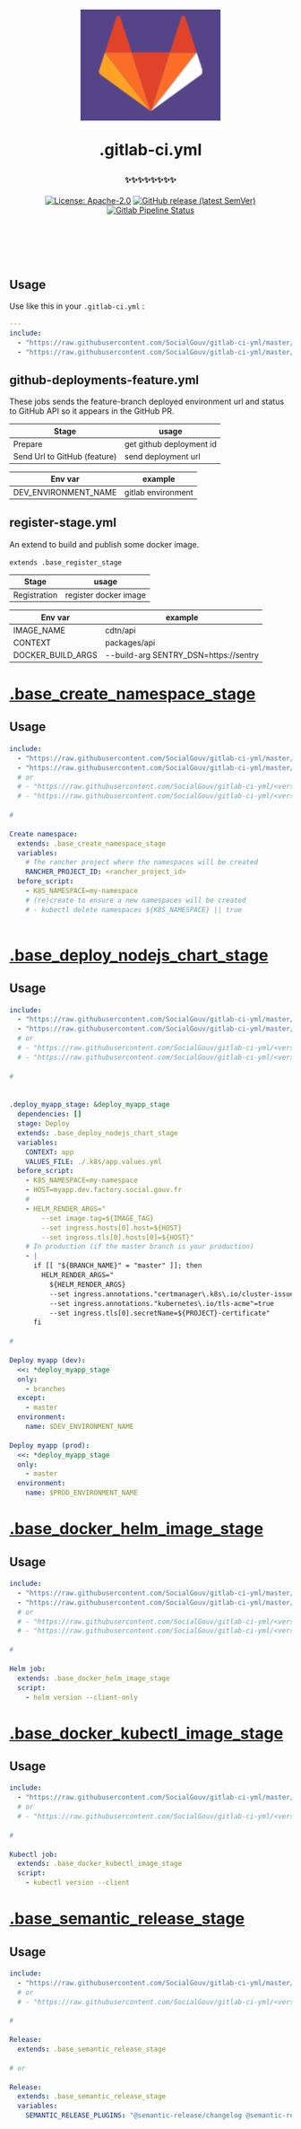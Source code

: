 <h1 align="center">
  <img src="https://github.com/SocialGouv/gitlab-ci-yml/raw/master/.github/gitlab.gif" width="250"/>
  <p align="center">.gitlab-ci.yml</p>
  <p align="center" style="font-size: 0.5em">✨✨✨✨✨✨✨✨</p>
</h1>

<p align="center">
  <a href="https://opensource.org/licenses/Apache-2.0"><img src="https://img.shields.io/badge/License-Apache--2.0-yellow.svg" alt="License: Apache-2.0"></a>
  <a href="https://github.com/SocialGouv/gitlab-ci-yml/releases "><img alt="GitHub release (latest SemVer)" src="https://img.shields.io/github/v/release/SocialGouv/gitlab-ci-yml?sort=semver"></a>
  <a href="https://gitlab.factory.social.gouv.fr/SocialGouv/gitlab-ci-yml/commits/master"><img alt="Gitlab Pipeline Status" src="https://gitlab.factory.social.gouv.fr/SocialGouv/gitlab-ci-yml/badges/master/pipeline.svg"></a>
</p>

<br>
<br>
<br>
<br>

## Usage

Use like this in your `.gitlab-ci.yml` :

```yml
---
include:
  - "https://raw.githubusercontent.com/SocialGouv/gitlab-ci-yml/master/github-deployments.yml"
  - "https://raw.githubusercontent.com/SocialGouv/gitlab-ci-yml/master/register-stage.yml"
```

## github-deployments-feature.yml

These jobs sends the feature-branch deployed environment url and status to GitHub API so it appears in the GitHub PR.

| Stage                        | usage                    |
| ---------------------------- | ------------------------ |
| Prepare                      | get github deployment id |
| Send Url to GitHub (feature) | send deployment url      |

| Env var              | example            |
| -------------------- | ------------------ |
| DEV_ENVIRONMENT_NAME | gitlab environment |

## register-stage.yml

An extend to build and publish some docker image.

`extends .base_register_stage`

| Stage        | usage                 |
| ------------ | --------------------- |
| Registration | register docker image |

| Env var           | example                               |
| ----------------- | ------------------------------------- |
| IMAGE_NAME        | cdtn/api                              |
| CONTEXT           | packages/api                          |
| DOCKER_BUILD_ARGS | --build-arg SENTRY_DSN=https://sentry |

# [.base_create_namespace_stage](./base_create_namespace_stage.yml)

## Usage 

```yaml
include:
  - "https://raw.githubusercontent.com/SocialGouv/gitlab-ci-yml/master/base_docker_kubectl_image_stage.yml"
  - "https://raw.githubusercontent.com/SocialGouv/gitlab-ci-yml/master/base_create_namespace_stage.yml"
  # or
  # - "https://raw.githubusercontent.com/SocialGouv/gitlab-ci-yml/<version>/base_docker_kubectl_image_stage.yml"
  # - "https://raw.githubusercontent.com/SocialGouv/gitlab-ci-yml/<version>/base_create_namespace_stage.yml"

#

Create namespace:
  extends: .base_create_namespace_stage
  variables:
    # The rancher project where the namespaces will be created
    RANCHER_PROJECT_ID: <rancher_project_id>
  before_script:
    - K8S_NAMESPACE=my-namespace
    # (re)create to ensure a new namespaces will be created
    # - kubectl delete namespaces ${K8S_NAMESPACE} || true
  
```

# [.base_deploy_nodejs_chart_stage](./base_deploy_nodejs_chart_stage.yml)

## Usage

```yaml
include:
  - "https://raw.githubusercontent.com/SocialGouv/gitlab-ci-yml/master/base_deploy_nodejs_chart_stage.yml"
  - "https://raw.githubusercontent.com/SocialGouv/gitlab-ci-yml/master/base_docker_helm_image_stage.yml"
  # or
  # - "https://raw.githubusercontent.com/SocialGouv/gitlab-ci-yml/<version>/base_deploy_nodejs_chart_stage.yml"
  # - "https://raw.githubusercontent.com/SocialGouv/gitlab-ci-yml/<version>/base_docker_helm_image_stage.yml"

#


.deploy_myapp_stage: &deploy_myapp_stage
  dependencies: []
  stage: Deploy
  extends: .base_deploy_nodejs_chart_stage
  variables:
    CONTEXT: app
    VALUES_FILE: ./.k8s/app.values.yml
  before_script:
    - K8S_NAMESPACE=my-namespace
    - HOST=myapp.dev.factory.social.gouv.fr
    #
    - HELM_RENDER_ARGS="
        --set image.tag=${IMAGE_TAG}
        --set ingress.hosts[0].host=${HOST}
        --set ingress.tls[0].hosts[0]=${HOST}"
    # In production (if the master branch is your production)
    - |
      if [[ "${BRANCH_NAME}" = "master" ]]; then
        HELM_RENDER_ARGS="
          ${HELM_RENDER_ARGS}
          --set ingress.annotations."certmanager\.k8s\.io/cluster-issuer"=letsencrypt-prod
          --set ingress.annotations."kubernetes\.io/tls-acme"=true
          --set ingress.tls[0].secretName=${PROJECT}-certificate"
      fi

#

Deploy myapp (dev):
  <<: *deploy_myapp_stage
  only:
    - branches
  except:
    - master
  environment:
    name: $DEV_ENVIRONMENT_NAME

Deploy myapp (prod):
  <<: *deploy_myapp_stage
  only:
    - master
  environment:
    name: $PROD_ENVIRONMENT_NAME
```

# [.base_docker_helm_image_stage](./base_docker_helm_image_stage.yml)

## Usage 

```yaml
include:
  - "https://raw.githubusercontent.com/SocialGouv/gitlab-ci-yml/master/base_docker_kubectl_image_stage.yml"
  - "https://raw.githubusercontent.com/SocialGouv/gitlab-ci-yml/master/base_docker_helm_image_stage.yml"
  # or
  # - "https://raw.githubusercontent.com/SocialGouv/gitlab-ci-yml/<version>/base_docker_kubectl_image_stage.yml"
  # - "https://raw.githubusercontent.com/SocialGouv/gitlab-ci-yml/<version>/base_docker_helm_image_stage.yml"

#

Helm job:
  extends: .base_docker_helm_image_stage
  script:
    - helm version --client-only
```

# [.base_docker_kubectl_image_stage](./base_docker_kubectl_image_stage.yml)

## Usage 

```yaml
include:
  - "https://raw.githubusercontent.com/SocialGouv/gitlab-ci-yml/master/base_docker_kubectl_image_stage.yml"
  # or
  # - "https://raw.githubusercontent.com/SocialGouv/gitlab-ci-yml/<version>/base_docker_kubectl_image_stage.yml"

#

Kubectl job:
  extends: .base_docker_kubectl_image_stage
  script:
    - kubectl version --client 
```

# [.base_semantic_release_stage](./base_semantic_release_stage.yml)

## Usage 

```yaml
include:
  - "https://raw.githubusercontent.com/SocialGouv/gitlab-ci-yml/master/base_semantic_release_stage.yml"
  # or
  # - "https://raw.githubusercontent.com/SocialGouv/gitlab-ci-yml/<version>/base_semantic_release_stage.yml"

#

Release:
  extends: .base_semantic_release_stage

# or

Release:
  extends: .base_semantic_release_stage
  variables:
    SEMANTIC_RELEASE_PLUGINS: "@semantic-release/changelog @semantic-release/git"
  
```
